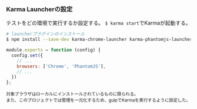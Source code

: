 ### Karma Launcherの設定
テストをどの環境で実行するか設定する。
`$ karma start`でKarmaが起動する。

```sh
# launcherプラグインのインストール
$ npm install --save-dev karma-chrome-launcher karma-phantomjs-launcher
```

```js
module.exports = function (config) {
  config.set({
    // ...
    browsers: ['Chrome', 'PhantomJS'],
    // ...
  })
};
```

<small>対象ブラウザはローカルにインストールされているものに限られる。  
また、このプロジェクトでは管理を一元化するため、gulpでKarmaを実行するように設定した。</small>
